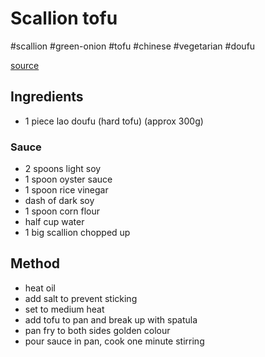 # Scallion tofu

#scallion #green-onion #tofu #chinese #vegetarian #doufu

[source](https://www.xiaohongshu.com/explore/65d45dcd0000000001028abc?xsec_token=ABkDairmsohiLA2L_qAOqrIeW9kM2ozBSyvBeAIT2d5Uc=&xsec_source=)

## Ingredients
- 1 piece lao doufu (hard tofu) (approx 300g)

### Sauce
- 2 spoons light soy
- 1 spoon oyster sauce
- 1 spoon rice vinegar
- dash of dark soy
- 1 spoon corn flour
- half cup water
- 1 big scallion chopped up

## Method
- heat oil
- add salt to prevent sticking
- set to medium heat
- add tofu to pan and break up with spatula
- pan fry to both sides golden colour
- pour sauce in pan, cook one minute stirring
